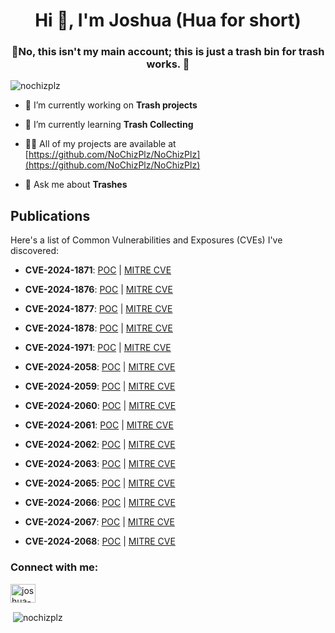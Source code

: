 <h1 align="center">Hi 👋, I'm Joshua (Hua for short)</h1>
<h3 align="center">🛑No, this isn't my main account; this is just a trash bin for trash works. 🚮</h3>

<p align="left"> <img src="https://komarev.com/ghpvc/?username=nochizplz&label=Profile%20views&color=0e75b6&style=flat" alt="nochizplz" /> </p>

- 🔭 I’m currently working on **Trash projects**

- 🌱 I’m currently learning **Trash Collecting**

- 👨‍💻 All of my projects are available at [https://github.com/NoChizPlz/NoChizPlz](https://github.com/NoChizPlz/NoChizPlz)

- 💬 Ask me about **Trashes**

## Publications

 Here's a list of Common Vulnerabilities and Exposures (CVEs) I've discovered:

- **CVE-2024-1871**: [POC](https://github.com/skid-nochizplz/skid-nochizplz/blob/main/TrashBin/CVE/SOURCECODESTER%20EMPLOYEE%20MANAGEMENT%20SYSTEM/XSS%20Vulnerability%20in%20Project%20Assignment%20Report.md) | [MITRE CVE](https://cve.mitre.org/cgi-bin/cvename.cgi?name=CVE-2024-1871)

- **CVE-2024-1876**: [POC](https://github.com/skid-nochizplz/skid-nochizplz/blob/main/TrashBin/CVE/SOURCECODESTER%20EMPLOYEE%20MANAGEMENT%20SYSTEM/Employee%20Project%20SQL%20Injection%20Update.md) | [MITRE CVE](https://cve.mitre.org/cgi-bin/cvename.cgi?name=CVE-2024-1876)

- **CVE-2024-1877**: [POC](https://github.com/skid-nochizplz/skid-nochizplz/blob/main/TrashBin/CVE/SOURCECODESTER%20EMPLOYEE%20MANAGEMENT%20SYSTEM/Employee%20Leave%20Cancel%20SQL%20Injection.md) | [MITRE CVE](https://cve.mitre.org/cgi-bin/cvename.cgi?name=2024-1877)

- **CVE-2024-1878**: [POC](https://github.com/skid-nochizplz/skid-nochizplz/blob/main/TrashBin/CVE/SOURCECODESTER%20EMPLOYEE%20MANAGEMENT%20SYSTEM/IDOR%20Employee%20Profile.md) | [MITRE CVE](https://cve.mitre.org/cgi-bin/cvename.cgi?name=CVE-2024-1878)

- **CVE-2024-1971**: [POC](https://github.com/skid-nochizplz/skid-nochizplz/blob/main/TrashBin/CVE/Surya2Developer%20Online_shopping_-system/SQL%20Injection%20Auth.md) | [MITRE CVE](https://cve.mitre.org/cgi-bin/cvename.cgi?name=CVE-2024-1971)

- **CVE-2024-2058**: [POC](https://github.com/skid-nochizplz/skid-nochizplz/blob/main/TrashBin/CVE/Surya2Developer%20Online_shopping_-system/SOURCECODESTER%20Petrol%20pump%20management%20software/Unauthenticated%20Arbitrary%20File%20Upload.md) | [MITRE CVE](https://cve.mitre.org/cgi-bin/cvename.cgi?name=CVE-2024-2058)

- **CVE-2024-2059**: [POC](https://github.com/skid-nochizplz/skid-nochizplz/blob/main/TrashBin/CVE/SOURCECODESTER%20Petrol%20pump%20management%20software/service_crud.php%20Unauthenticated%20Arbitrary%20File%20Upload.md) | [MITRE CVE](https://cve.mitre.org/cgi-bin/cvename.cgi?name=CVE-2024-2059)

- **CVE-2024-2060**: [POC](https://github.com/skid-nochizplz/skid-nochizplz/blob/main/TrashBin/CVE/SOURCECODESTER%20Petrol%20pump%20management%20software/login_crud.php%20SQL%20Injection.md) | [MITRE CVE](https://cve.mitre.org/cgi-bin/cvename.cgi?name=CVE-2024-2060)

- **CVE-2024-2061**: [POC](https://github.com/skid-nochizplz/skid-nochizplz/blob/main/TrashBin/CVE/SOURCECODESTER%20Petrol%20pump%20management%20software/edit_supplier.php%20SQL%20Injection.md) | [MITRE CVE](https://cve.mitre.org/cgi-bin/cvename.cgi?name=CVE-2024-2061)

- **CVE-2024-2062**: [POC](https://github.com/skid-nochizplz/skid-nochizplz/blob/main/TrashBin/CVE/SOURCECODESTER%20Petrol%20pump%20management%20software/edit_categories.php%20SQL%20Injection.md) | [MITRE CVE](https://cve.mitre.org/cgi-bin/cvename.cgi?name=CVE-2024-2062)

- **CVE-2024-2063**: [POC](https://github.com/skid-nochizplz/skid-nochizplz/blob/main/TrashBin/CVE/SOURCECODESTER%20Petrol%20pump%20management%20software/profile_crud.php%20Unauthenticated%20STORED%20XSS.md) | [MITRE CVE](https://cve.mitre.org/cgi-bin/cvename.cgi?name=CVE-2024-2063)

- **CVE-2024-2065**: [POC](https://github.com/skid-nochizplz/skid-nochizplz/blob/main/TrashBin/CVE/SOURCECODESTER%20Barangay%20Population%20Monitoring%20System/Stored%20XSS%20update-resident.php%20.md) | [MITRE CVE](https://cve.mitre.org/cgi-bin/cvename.cgi?name=CVE-2024-2065)

- **CVE-2024-2066**: [POC](https://github.com/skid-nochizplz/skid-nochizplz/blob/main/TrashBin/CVE/SOURCECODESTER%20Computer%20Inventory%20System%20Using%20PHP/STORED%20XSS%20add-computer.php%20.md) | [MITRE CVE](https://cve.mitre.org/cgi-bin/cvename.cgi?name=CVE-2024-2066)

- **CVE-2024-2067**: [POC](https://github.com/skid-nochizplz/skid-nochizplz/blob/main/TrashBin/CVE/SOURCECODESTER%20Computer%20Inventory%20System%20Using%20PHP/SQL%20Injection%20delete-computer.php%20.md) | [MITRE CVE](https://cve.mitre.org/cgi-bin/cvename.cgi?name=CVE-2024-2067)

- **CVE-2024-2068**: [POC](https://github.com/skid-nochizplz/skid-nochizplz/blob/main/TrashBin/CVE/SOURCECODESTER%20Computer%20Inventory%20System%20Using%20PHP/STORED%20XSS%20upadte-computer.php%20.md) | [MITRE CVE](https://cve.mitre.org/cgi-bin/cvename.cgi?name=CVE-2024-2068)


<h3 align="left">Connect with me:</h3>
<p align="left">
<a href="https://linkedin.com/in/joshua-lictan-992a40272" target="blank"><img align="center" src="https://raw.githubusercontent.com/rahuldkjain/github-profile-readme-generator/master/src/images/icons/Social/linked-in-alt.svg" alt="joshua-lictan-992a40272" height="30" width="40" /></a>
</p>

<p>&nbsp;<img align="center" src="https://github-readme-stats.vercel.app/api?username=nochizplz&show_icons=true&locale=en" alt="nochizplz" /></p>
